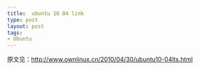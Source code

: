 ```yaml
---
title:  ubuntu 10 04 link
type: post
layout: post
tags: 
- Ubuntu
---
```

原文见：<a href="http://www.ownlinux.cn/2010/04/30/ubuntu10-04lts.html" target="_blank">http://www.ownlinux.cn/2010/04/30/ubuntu10-04lts.html</a>

